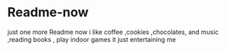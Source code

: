 # Readme-now
just one more Readme now
i like coffee ,cookies ,chocolates, and music ,reading books , play indoor games 
it just entertaining me
